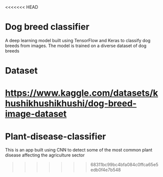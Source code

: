 <<<<<<< HEAD
# Dog breed classifier
A deep learning model built using TensorFlow and Keras to classify dog breeds from images. The model is trained on a diverse dataset of dog breeds

# Dataset 
https://www.kaggle.com/datasets/khushikhushikhushi/dog-breed-image-dataset
=======
# Plant-disease-classifier
This is an app built using CNN to detect some of the most common plant disease affecting the agriculture sector
>>>>>>> 68311bc99bc4bfa084c0ffca65e5edb0f4e7b548
